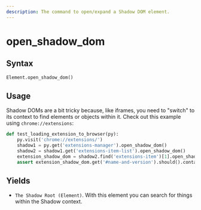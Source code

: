 ```yaml
---
description: The command to open/expand a Shadow DOM element.
---
```


# open\_shadow\_dom

## Syntax

```python
Element.open_shadow_dom()
```

## Usage

Shadow DOMs are a bit tricky because, like iframes, you need to "switch" to its context to find elements or objects within it. Check out this example using `chrome://extensions`:

```python
def test_loading_extension_to_browser(py):
    py.visit('chrome://extensions/')
    shadow1 = py.get('extensions-manager').open_shadow_dom()
    shadow2 = shadow1.get('extensions-item-list').open_shadow_dom()
    extension_shadow_dom = shadow2.find('extensions-item')[1].open_shadow_dom()
    assert extension_shadow_dom.get('#name-and-version').should().contain_text('Get CRX')
```

## Yields

* `The Shadow Root (Element)`. With this element you can search for things within the Shadow context.

